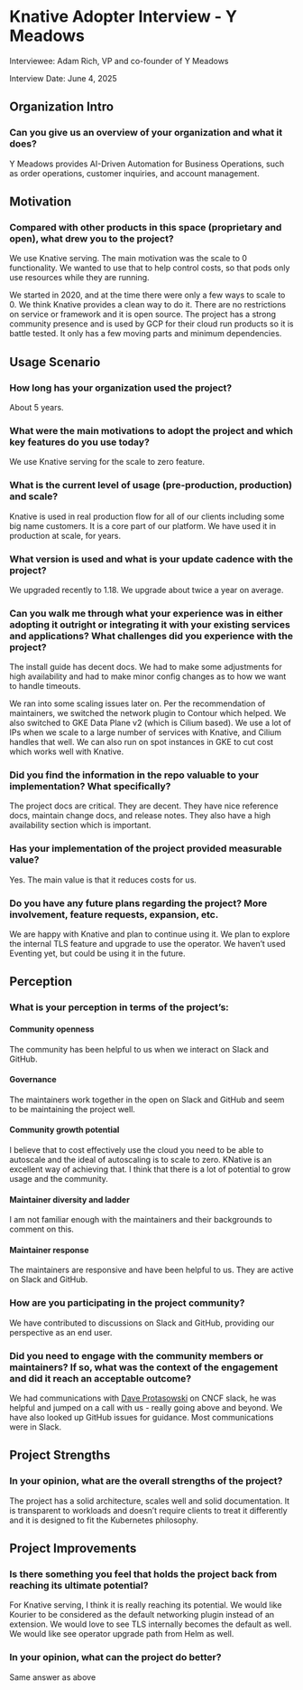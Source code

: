 # Knative Adopter Interview - Y Meadows

Interviewee: Adam Rich, VP and co-founder of Y Meadows

Interview Date: June 4, 2025

## Organization Intro

### Can you give us an overview of your organization and what it does?

Y Meadows provides AI-Driven Automation for Business Operations, such as order operations, customer inquiries, and account management.

## Motivation

### Compared with other products in this space (proprietary and open), what drew you to the project?

We use Knative serving. The main motivation was the scale to 0 functionality. We wanted to use that to help control costs, so that pods only use resources while they are running.

We started in 2020, and at the time there were only a few ways to scale to 0. We think Knative provides a clean way to do it. There are no restrictions on service or framework and it is open source. The project has a strong community presence and is used by GCP for their cloud run products so it is battle tested. It only has a few moving parts and minimum dependencies.

## Usage Scenario

### How long has your organization used the project?

About 5 years. 

### What were the main motivations to adopt the project and which key features do you use today?

We use Knative serving for the scale to zero feature.

### What is the current level of usage (pre-production, production) and scale?

Knative is used in real production flow for all of our clients including some big name customers. It is a core part of our platform. We have used it in production at scale, for years.

### What version is used and what is your update cadence with the project?

We upgraded recently to 1.18. We upgrade about twice a year on average.

### Can you walk me through what your experience was in either adopting it outright or integrating it with your existing services and applications? What challenges did you experience with the project?

The install guide has decent docs. We had to make some adjustments for high availability and had to make minor config changes as to how we want to handle timeouts.

We ran into some scaling issues later on.  Per the recommendation of maintainers, we switched the network plugin to Contour which helped. We also switched to GKE Data Plane v2 (which is Cilium based). We use a lot of IPs when we scale to a large number of services with Knative, and Cilium handles that well. We can also run on spot instances in GKE to cut cost which works well with Knative.

### Did you find the information in the repo valuable to your implementation? What specifically?

The project docs are critical. They are decent. They have nice reference docs, maintain change docs, and release notes. They also have a high availability section which is important.

### Has your implementation of the project provided measurable value? 

Yes. The main value is that it reduces costs for us.

### Do you have any future plans regarding the project? More involvement, feature requests, expansion, etc.

We are happy with Knative and plan to continue using it. We plan to explore the internal TLS feature and upgrade to use the operator. We haven’t used Eventing yet, but could be using it in the future.

## Perception

### What is your perception in terms of the project’s:

#### Community openness

The community has been helpful to us when we interact on Slack and GitHub.

#### Governance

The maintainers work together in the open on Slack and GitHub and seem to be maintaining the project well.

#### Community growth potential

I believe that to cost effectively use the cloud you need to be able to autoscale and the ideal of autoscaling is to scale to zero. KNative is an excellent way of achieving that. I think that there is a lot of potential to grow usage and the community.

#### Maintainer diversity and ladder

I am not familiar enough with the maintainers and their backgrounds to comment on this.

#### Maintainer response

The maintainers are responsive and have been helpful to us. They are active on Slack and GitHub.

### How are you participating in the project community?

We have contributed to discussions on Slack and GitHub, providing our perspective as an end user.

### Did you need to engage with the community members or maintainers? If so, what was the context of the engagement and did it reach an acceptable outcome?

We had communications with [Dave Protasowski](@dprotaso) on CNCF slack, he was helpful and jumped on a call with us - really going above and beyond. We have also looked up GitHub issues for guidance. Most communications were in Slack.

## Project Strengths

### In your opinion, what are the overall strengths of the project?

The project has a solid architecture, scales well and solid documentation. It is transparent to workloads and doesn’t require clients to treat it differently and it is designed to fit the Kubernetes philosophy. 

## Project Improvements

### Is there something you feel that holds the project back from reaching its ultimate potential?

For Knative serving, I think it is really reaching its potential. We would like Kourier to be considered as the default networking plugin instead of an extension. We would love to see TLS internally becomes the default as well. We would like see operator upgrade path from Helm as well.

### In your opinion, what can the project do better?

Same answer as above